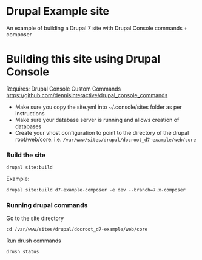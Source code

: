 # Drupal Example site
An example of building a Drupal 7 site with Drupal Console commands + composer

# Building this site using Drupal Console

Requires: Drupal Console Custom Commands https://github.com/dennisinteractive/drupal_console_commands

- Make sure you copy the site.yml into ~/.console/sites folder as per instructions
- Make sure your database server is running and allows creation of databases
- Create your vhost configuration to point to the directory of the drupal root/web/core.
i.e. `/var/www/sites/drupal/docroot_d7-example/web/core`

### Build the site

`drupal site:build`

Example:

`drupal site:build d7-example-composer -e dev --branch=7.x-composer`

### Running drupal commands

Go to the site directory

`cd /var/www/sites/drupal/docroot_d7-example/web/core`

Run drush commands

`drush status`


